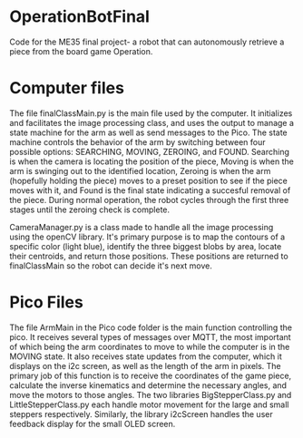 # OperationBotFinal
Code for the ME35 final project- a robot that can autonomously retrieve a piece from the board game Operation.

# Computer files
The file finalClassMain.py is the main file used by the computer. It initializes and facilitates the image processing class, and uses the output to manage a state machine for the arm as well as send messages to the Pico. The state machine controls the behavior of the arm by switching between four possible options: SEARCHING, MOVING, ZEROING, and FOUND. Searching is when the camera is locating the position of the piece, Moving is when the arm is swinging out to the identified location, Zeroing is when the arm (hopefully holding the piece) moves to a preset position to see if the piece moves with it, and Found is the final state indicating a succesful removal of the piece. During normal operation, the robot cycles through the first three stages until the zeroing check is complete.

CameraManager.py is a class made to handle all the image processing using the openCV library. It's primary purpose is to map the contours of a specific color (light blue), identify the three biggest blobs by area, locate their centroids, and return those positions. These positions are returned to finalClassMain so the robot can decide it's next move.

# Pico Files
The file ArmMain in the Pico code folder is the main function controlling the pico. It receives several types of messages over MQTT, the most important of which being the arm coordinates to move to while the computer is in the MOVING state. It also receives state updates from the computer, which it displays on the i2c screen, as well as the length of the arm in pixels. The primary job of this function is to receive the coordinates of the game piece, calculate the inverse kinematics and determine the necessary angles, and move the motors to those angles. The two libraries BigStepperClass.py and LittleStepperClass.py each handle motor movement for the large and small steppers respectively. Similarly, the library i2cScreen handles the user feedback display for the small OLED screen. 
